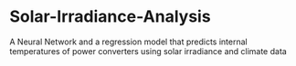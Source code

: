 # Solar-Irradiance-Analysis
A Neural Network and a regression model that predicts internal temperatures of power converters using solar irradiance and climate data
